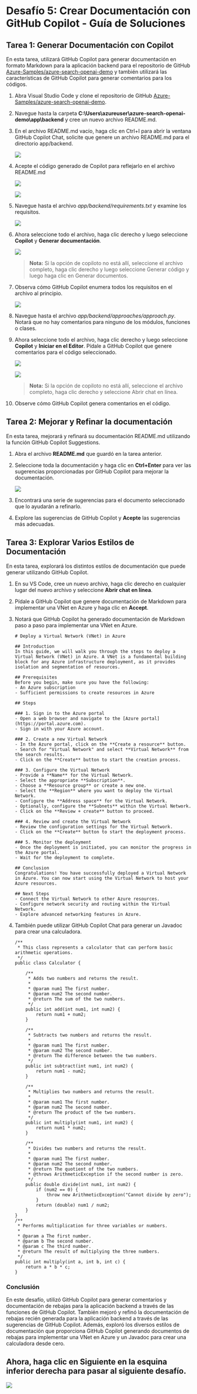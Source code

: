 # Desafío 5: Crear Documentación con GitHub Copilot - Guía de Soluciones

## Tarea 1: Generar Documentación con Copilot

En esta tarea, utilizará GitHub Copilot para generar documentación en formato Markdown para la aplicación backend para el repositorio de GitHub [Azure-Samples/azure-search-openai-demo](https://github.com/Azure-Samples/azure-search-openai-demo) y también utilizará las características de GitHub Copilot para generar comentarios para los códigos.

1. Abra Visual Studio Code y clone el repositorio de GitHub [Azure-Samples/azure-search-openai-demo](https://github.com/Azure-Samples/azure-search-openai-demo).

1. Navegue hasta la carpeta **C:\Users\azureuser\azure-search-openai-demo\app\backend** y cree un nuevo archivo README.md.

1. En el archivo README.md vacío, haga clic en Ctrl+I para abrir la ventana GitHub Copilot Chat, solicite que genere un archivo README.md para el directorio app/backend.

   ![](../../media/Generatee.png)

1. Acepte el código generado de Copilot para reflejarlo en el archivo README.md

   ![](../../media/Code3.png)

   ![](../../media/Code2.png)

1. Navegue hasta el archivo *app/backend/requirements.txt* y examine los requisitos.

   ![](../../media/backend-requirements.png)

1. Ahora seleccione todo el archivo, haga clic derecho y luego seleccione **Copilot** y **Generar documentación**.

   ![](../../media/backend-requirements-generate-docs.png)

   >**Nota:** Si la opción de copiloto no está allí, seleccione el archivo completo, haga clic derecho y luego seleccione Generar código y luego haga clic en Generar documentos.

1. Observa cómo GitHub Copilot enumera todos los requisitos en el archivo al principio.

   ![](../../media/backend-requirements-list.png)

1. Navegue hasta el archivo *app/backend/approaches/approach.py*. Notará que no hay comentarios para ninguno de los módulos, funciones o clases.

1. Ahora seleccione todo el archivo, haga clic derecho y luego seleccione **Copilot** y **Iniciar en el Editor**. Pídale a GitHub Copilot que genere comentarios para el código seleccionado.

   ![](../../media/snap.png)

   ![](../../media/snap2.png)

   >**Nota:** Si la opción de copiloto no está allí, seleccione el archivo completo, haga clic derecho y seleccione Abrir chat en línea.

1. Observe cómo GitHub Copilot genera comentarios en el código.

## Tarea 2: Mejorar y Refinar la documentación

En esta tarea, mejorará y refinará su documentación README.md utilizando la función GitHub Copilot Suggestions.

1. Abra el archivo **README.md** que guardó en la tarea anterior.

1. Seleccione toda la documentación y haga clic en **Ctrl+Enter** para ver las sugerencias proporcionadas por GitHub Copilot para mejorar la documentación.

   ![](../../media/backend-readme-suggestions.png)

1. Encontrará una serie de sugerencias para el documento seleccionado que lo ayudarán a refinarlo.

1. Explore las sugerencias de GitHub Copilot y **Acepte** las sugerencias más adecuadas.

## Tarea 3: Explorar Varios Estilos de Documentación

En esta tarea, explorará los distintos estilos de documentación que puede generar utilizando GitHub Copilot.

1. En su VS Code, cree un nuevo archivo, haga clic derecho en cualquier lugar del nuevo archivo y seleccione **Abrir chat en línea**.

1. Pídale a GitHub Copilot que genere documentación de Markdown para implementar una VNet en Azure y haga clic en **Accept**.

1. Notará que GitHub Copilot ha generado documentación de Markdown paso a paso para implementar una VNet en Azure.

   ```
   # Deploy a Virtual Network (VNet) in Azure

   ## Introduction
   In this guide, we will walk you through the steps to deploy a Virtual Network (VNet) in Azure. A VNet is a fundamental building block for any Azure infrastructure deployment, as it provides isolation and segmentation of resources.

   ## Prerequisites
   Before you begin, make sure you have the following:
   - An Azure subscription
   - Sufficient permissions to create resources in Azure
   
   ## Steps

   ### 1. Sign in to the Azure portal
   - Open a web browser and navigate to the [Azure portal](https://portal.azure.com).
   - Sign in with your Azure account.

   ### 2. Create a new Virtual Network
   - In the Azure portal, click on the **Create a resource** button.
   - Search for "Virtual Network" and select **Virtual Network** from the search results.
   - Click on the **Create** button to start the creation process.

   ### 3. Configure the Virtual Network
   - Provide a **Name** for the Virtual Network.
   - Select the appropriate **Subscription**.
   - Choose a **Resource group** or create a new one.
   - Select the **Region** where you want to deploy the Virtual Network.
   - Configure the **Address space** for the Virtual Network.
   - Optionally, configure the **Subnets** within the Virtual Network.
   - Click on the **Review + create** button to proceed.

   ### 4. Review and create the Virtual Network
   - Review the configuration settings for the Virtual Network.
   - Click on the **Create** button to start the deployment process.
   
   ### 5. Monitor the deployment
   - Once the deployment is initiated, you can monitor the progress in the Azure portal.
   - Wait for the deployment to complete.

   ## Conclusion
   Congratulations! You have successfully deployed a Virtual Network in Azure. You can now start using the Virtual Network to host your    Azure resources.

   ## Next Steps
   - Connect the Virtual Network to other Azure resources.
   - Configure network security and routing within the Virtual Network.
   - Explore advanced networking features in Azure.
   ```

1. También puede utilizar GitHub Copilot Chat para generar un Javadoc para crear una calculadora.

   ```
   /**
    * This class represents a calculator that can perform basic arithmetic operations.
    */
   public class Calculator {
    
       /**
        * Adds two numbers and returns the result.
        *
        * @param num1 The first number.
        * @param num2 The second number.
        * @return The sum of the two numbers.
        */
       public int add(int num1, int num2) {
           return num1 + num2;
       }
    
       /**
        * Subtracts two numbers and returns the result.
        *
        * @param num1 The first number.
        * @param num2 The second number.
        * @return The difference between the two numbers.
        */
       public int subtract(int num1, int num2) {
           return num1 - num2;
       }
    
       /**
        * Multiplies two numbers and returns the result.
        *
        * @param num1 The first number.
        * @param num2 The second number.
        * @return The product of the two numbers.
        */
       public int multiply(int num1, int num2) {
           return num1 * num2;
       }
    
       /**
        * Divides two numbers and returns the result.
        *
        * @param num1 The first number.
        * @param num2 The second number.
        * @return The quotient of the two numbers.
        * @throws ArithmeticException if the second number is zero.
        */
       public double divide(int num1, int num2) {
           if (num2 == 0) {
               throw new ArithmeticException("Cannot divide by zero");
           }
           return (double) num1 / num2;
       }
   }
   /**
    * Performs multiplication for three variables or numbers.
    *
    * @param a The first number.
    * @param b The second number.
    * @param c The third number.
    * @return The result of multiplying the three numbers.
    */
   public int multiply(int a, int b, int c) {
       return a * b * c;
   }
   ```

### Conclusión

En este desafío, utilizó GitHub Copilot para generar comentarios y documentación de rebajas para la aplicación backend a través de las funciones de GitHub Copilot. También mejoró y refinó la documentación de rebajas recién generada para la aplicación backend a través de las sugerencias de GitHub Copilot. Además, exploró los diversos estilos de documentación que proporciona GitHub Copilot generando documentos de rebajas para implementar una VNet en Azure y un Javadoc para crear una calculadora desde cero.

## Ahora, haga clic en Siguiente en la esquina inferior derecha para pasar al siguiente desafío.

![](../../media/spnext.png)
